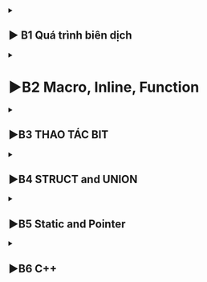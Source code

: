 <details>
  <summary><h2>▶ B1 Quá trình biên dịch</h2></summary>

## **Quá trình biên dịch bao gồm 4 giai đoạn:**

- **_Pre-processor (Giai đoạn tiền xử lý):_** Xóa bỏ các dòng comments, xử lý các chỉ thị tiền xử lý có bắt đầu bằng kí hiệu `#`. Như `#include` (thay thế mã chương trình của một tệp tiêu để vào mã nguồn cần dịch), `#define` (thay thế bằng giá trị cụ thể vào các biến được gọi).
  -  Sau khi qua quá trình tiền xử lý thì file code lúc này sẽ có dạng `.i`.
  -  Dùng lệnh `gcc -E filename.c -o filename.i` hoặc `gcc -E filename.c` để xem code sau khi qua quá trình preprocessor.
- **_Compiler (Giai đoạn dịch sang ngôn ngữ Assembly):_** Kiểm tra các kiểu dữ liệu có lỗi hay không, phân tích cú pháp (syntax) và tối ưu code.
  -  Quá trình này sẽ biên dịch từ code `.i` sang ngôn ngữ assembly code `.s`.
  -  Dùng lệnh `gcc -S -o filename.s filename.c` để có thể xem code sau quá tình compiler.
- **_Assembler (Giai đoạn dịch sang ngôn ngữ máy):_** Biên dịch ngôn ngữ Assembly code sang ngôn ngữ máy (0 và 1). Và tạo ra tệp tin Object `.o`.
  -  Dùng lệnh `gcc -c filename.c -o filename.o` để tạo ra file ".o" và dùng lệnh `objdump -d -Mintel filename.o` để xem code.
- **_Linker (Giải đoạn liên kết):_** Là giai đoạn cuối cùng. Trong giai đoạn này mã máy của một chương trình `.o` dịch từ nhiều nguồn (file .c hoặc file thư viện .lib) được liên kết lại với nhau để tạo thành chương trình duy nhất
  - File sau khi được gộp lại thì sẽ có đuôi mở rộng Executable `.exe`, còn trên Linux và MacOs thì có thể có đuối theo chỉ định hoặc không có đuôi mở rộng.

- Để chạy file code C trên `terminal linux` dùng lệnh `gcc -o filename filename.c` đẻ tạo ra tệp thực thi, sau đó dùng lệnh `./filename` để chạy tệp thực thi đó.


## **Phân vùng bộ nhớ trên RAM, cấp phát bộ nhớ động**

- ***Text:*** Quyền truy cập chỉ có thể Read
	- Chứa khai báo các hằng số(.rodata)
	- Nó chưa lệnh thực thị nên tránh sửa đổi instruction
- ***Data:*** Quyền truy cập Read-Write
	- Chứa biến toàn cục hoặc biến static: Có giá trị khởi tạo khác 0
	- Được giải phóng khi kết thúc chương trình
- ***Bss:*** Quyền truy cập Read-Write
	- Chứa biến toàn cục hoặc các biến static: Có giá trị khởi tạo bằng 0 hoặc không khởi tạo
	- Được giải phóng khi kết thúc chương trình
- ***Stack:*** Quyền truy cập là Read-Write.
	- Được sử dụng cấp phát cho biến local, input parameter của hàm,...
	- Sẽ được giải phóng khi ra khỏi block code/hàm
- ***Heap:*** Quyền truy cập là Read-Write.
	- Được sử dụng để cấp phát bộ nhớ động như: Malloc, Calloc,...
	- Sẽ được giải phóng khi gọi hàm free,...
	### So sánh Stack và Heap?
	- Bộ nhớ: Bộ nhớ Heap và bộ nhớ Stack bản chất đều cùng là vùng nhớ được tạo ra và lưu trữ trong RAM khi chương trình được thực thi.
		- Stack được dùng để lưu trữ các biến cục bộ trong hàm, tham số truyền vào... Truy cập vào bộ nhớ này rất nhanh và được thực thi khi chương trình được biên dịch.
		- Heap được dùng để lưu trữ vùng nhớ cho những biến con trỏ được cấp phát động bởi các hàm malloc - calloc - realloc (trong C)
	- Kích thước vùng nhớ:
		- Stack: kích thước của bộ nhớ Stack là cố định, tùy thuộc vào từng hệ điều hành, ví dụ hệ điều hành Windows là 1 MB, hệ điều hành Linux là 8 MB (lưu ý là con số có thể khác tùy thuộc vào kiến trúc hệ điều hành của bạn).
		- Heap: kích thước của bộ nhớ Heap là không cố định, có thể tăng giảm do đó đáp ứng được nhu cầu lưu trữ dữ liệu của chương trình.
	- Đặc điểm vùng nhớ
		- Stack: vùng nhớ Stack được quản lý bởi hệ điều hành, dữ liệu được lưu trong Stack sẽ tự động hủy khi hàm thực hiện xong công việc của mình.
		- Heap: Vùng nhớ Heap được quản lý bởi lập trình viên (trong C hoặc C++), dữ liệu trong Heap sẽ không bị hủy khi hàm thực hiện xong, điều đó có nghĩa bạn phải tự tay hủy vùng nhớ bằng câu lệnh free (trong C), và delete hoặc delete [] (trong C++), nếu không sẽ xảy ra hiện tượng rò rỉ bộ nhớ.
   </details>
<details>
  <summary><h1>▶B2 Macro, Inline, Function</h1></summary>
### **Macro**
   - Được xử lý bởi preprocessor(Tiền xử lý)
   - Macro thường được dùng để thay thế các đoạn code có tính lặp lại nhiều lần trong chương trình.
   - Size của file chương trình chứa macro sẽ lớn hơn function nhưng tốc độ chương trình sẽ nhanh hơn. Bới vì Hàm Bình thường sử dụng một địa chỉ cố định và dùng stack counter và propram counter trỏ đến chương trình, Hàm Macro sẽ Build chương trình thành mã máy và dán chương trình vào đúng vị trí hàm sử dụng.

	#define SUM(a, b) a+b
	int main()
	{
		printf("Tong a va b = %d\n", SUM(4, 7));
	}
  ***Macro Funtion***
  
  	#define CREATE_FUNC(ten_ham, noi_dung)	\
	void ten_ham(){				\
		printf("%s\n", noi_dung);		\
	}
	CREATE_FUNC(test, "this is test")
	\*tao ra mot ham 
	void tets(){
		printf("%s\n", "this is test");
	}*/
	
## **inline** 
- Size của file chương trình chứa **inline** sẽ lớn hơn các chương trình khác nhưng tốc độ chương trình sẽ nhanh hơn. Bới vì Hàm Bình thường sử dụng một địa chỉ cố định và dùng stack pointer và propram couter trỏ đến chương trình.
-  Hàm **inline** sẽ Build chương trình thành mã máy và dán chương trình vào đúng vị trí hàm sử dụng.


	inline void test(int a, int b){
		return a+b;
	}//0xc4 0xc5 mã máy, vdk sẽ hiểu
	int main()
	{
		test(3, 4);//0xc4 0xc5 dán vào vị trí chương trình sử dụng
		return 0;

	}
</details>
<details>
  <summary><h2>▶B3 THAO TÁC BIT</h2></summary>

## **AND:** x=y & z;
![image](https://github.com/MaThanhVan/Embedded_Intervierw_T5/assets/119687191/21bf003d-e9c8-4536-a05e-d94fb34df11b)
![image](https://github.com/MaThanhVan/Embedded_Intervierw_T5/assets/119687191/0b9a1154-2070-471b-a158-ce496e916d80)
## **NOT:** x=~y;
![image](https://github.com/MaThanhVan/Embedded_Intervierw_T5/assets/119687191/7dcfee9e-3ac0-47d7-932c-d0b1c0e99c16)
![image](https://github.com/MaThanhVan/Embedded_Intervierw_T5/assets/119687191/a3aba9b8-a46a-4a59-9407-135d22a8bcc6)
## **OR:** x=y | z;
![image](https://github.com/MaThanhVan/Embedded_Intervierw_T5/assets/119687191/6df28a9a-6518-4481-b52a-32614e15b9c8)
![image](https://github.com/MaThanhVan/Embedded_Intervierw_T5/assets/119687191/f370c912-3b8b-49d6-bbec-236c4ebe23e5)
## **XOR: x = y ^ z;
![image](https://github.com/MaThanhVan/Embedded_Intervierw_T5/assets/119687191/9ba37c61-a5ed-4b6b-a566-b853a02edc0c)
![image](https://github.com/MaThanhVan/Embedded_Intervierw_T5/assets/119687191/964b9a8f-ad3f-45ee-8f7a-f443c02501ce)

## **Dịch Bit: >> (Dịch phải) và << ( Dịch trái )
![image](https://github.com/MaThanhVan/Embedded_Intervierw_T5/assets/119687191/affb5af4-cca3-4a19-ad49-ac2c458fad57)
</details>
<details>
  <summary><h2>▶B4 STRUCT and UNION</h2></summary>

STRUCT và UNION là kiểu dữ liệu người dùng tự định nghĩa
## **Từng phần tử của STRUCT sẽ có địa chỉ riêng, có thể dùng nhiều biến trong Struct cùng lúc**
### **_Struct khi chạy được lưu vào bộ nhớ Stack trên RAM_** 
	
	struct Exam{
	  uint8_t X1[10]; // Mất 2 lần quét tạo ra 2 lần 8 byte, 8 byte cuối lần 2 sẽ dư ra 6 byte gọi là bộ nhớ đệm
	  uint64_t X2[5]; // Bộ nhớ Đệm không nhỏ hơn lần quét tiếp cần có thì sẽ tạo ra 8 byte mới, nếu nhỏ hơn hoặc bẳng sẽ dùng bô nhớ Đệm.
	  uint32_t X3[6]; // Kiểu u32 lỗi lần quét mất 4 byte, đây cần tạo 3 lần 8 byte
	  //Bộ nhớ của kiểu Struct trên là 80 Byte
	}EX;
	/* Bộ nhớ mỗi lần quét sẽ được tính theo kiểu dữ liệu lớn nhất trong struct. Như trên mỗi lần quét là 8 byte 
 ## **Union** 
**_Union Sử Dụng Địa chỉ dùng chung cho các member bên trong nó, Bô nhớ union bằng member lớn nhất trong nó**
	'''c
	typedef union 
	{
	    uint8_t a;
	    uint8_t b;
	    uint8_t c;
	}Data;

	void hienthi( Data data){
	    printf("a = %d, b = %d, c = %d", data.a, data.b, data.c);
	}

	int main()
	{
	   Data data;
	   data.a = 25;
	   data.b = 12;
	   data.c = 65;

	   hienthi(data);
	}//ket qua {a = 65, b = 65, c = 65}
	'''
</details>
<details>
  <summary><h2>▶B5 Static and Pointer</h2></summary>

## Static
   - Biến **Static** khởi tạo một lần và sẽ tồn tại hết vòng đời của chương trình.
   - Biến static cục bộ chỉ có thể sử dụng trong **pham vi hàm chứa nó** và nếu biến static toàn cục chỉ sử dụng được trong file đó.
  	void test(){
   		static int a = 10;
		printf("a = %d\n", a);
		a++;
  	}
	int main()
	{
		test();
		test();
		test();
	}//KQ a = 10 / a = 11 / a = 12; 
	//Không có static KQ = 10 hết. 
# Pointer and Pointer to Pointer
## Pointer
    - Khai báo con trỏ
    	int *ptr; // Khai báo như các biến bình thường nhưng thêm dấu * 
	// chưa gán địa chỉ nó sẽ sử dụng một địa chỉ rác. 
	// Khi khai báo một con trỏ Nên khai báo cho nó một địa chỉ như NUL, để tránh bị lỗi chương trình.
	int *ptr = NULL;
 	//Con trỏ NUL là con trỏ có giá trị = 0 và địa chỉ = 0;
	// Khi không sử dụng một con trỏ cũng nên gán cho nó bằng con trỏ NUL
 Con trỏ chỉ lưu địa chỉ có giá trị cùng kiểu dữ liệu với con trỏ.
 ## Con trỏ Hàm
	'''c
 	void tong(int a,int b){
		printf("tong %d va %d = %d\n", a, b, a+b);
	}
	int main()
	{
		void (*ptr_phepToan)(int a, int b) = NUL;
		prt_phepToan = &tong;
		ptr_phepToan 
	}
	'''
## Con Trỏ Void
	int main()
	{
		
	}
	
## Pointer to Pointer
### là một con trỏ lưu địa chỉ con trỏ trước
	char *aray = "hello";
	char arr
</details>
<details>
  <summary><h2>▶B6 C++</h2></summary>

## CLASS
- Cấu trúc của class:
Class là một mô tả trừu tượng (abstract) của nhóm các đối tượng (object) có 
cùng bản chất, ngược lại mỗi một đối tượng là một thể hiện cụ thể (instance) cho 
những mô tả trừu tượng đó. Một class trong C++ sẽ có các đặc điểm sau:
	 Một class bao gồm các thành phần dữ liệu (thuộc tính hay property) và các 
	phương thức (hàm thành phần hay method).
	 Class thực chất là một kiểu dữ liệu do người lập trình định nghĩa.
	 Trong C++, từ khóa class sẽ chỉ điểm bắt đầu của một class sẽ được cài đặt.

			#include <iostream>
			using namespace std;
			class SinhVien{
				private:		//chỉ có class truy cập đến các member trong private
					int tuoi;		// day goi la property
					int lop;
				public:
					
					void hienThi();	/* day goi la method, có thể viết chương trình trong method */
			}

			void SinhVien::hienThi(){

			}

			int main()
			{
				SinhVien sv, sv2; // Class SinhVen, object la sv và sv 2, có địa chỉ khác nhau, object chi truy cap den pham vi trong public.
				return 0;
			}

## Đặc tính của lập trình hướng đối tượng
Có 4 đặc tính quan trọng của lập trình hướng đối tượng trong C++ mà chúng ta cần 
nắm vững sau đây.
    -> Inheritance (Tính kế thừa ) trong lập trình hướng đối tượng có ý nghĩa, một class 
có thể kế thừa các thuộc tính của một class khác đã tồn tại trước đó.
	Khi một class con được tạo ra bởi việc kế thừa thuộc tính của class cha thì chúng ta 
sẽ gọi class con đó là subclass trong C++, và class cha chính là superclass trong 
C++.
    -> Abstraction (Tính trừu tượng) trong lập trình hướng đối tượng là một khả năng 
mà chương trình có thể bỏ qua sự phức tạp bằng cách tập trung vào cốt lõi của thông 
tin cần xử lý.
Điều đó có nghĩa, bạn có thể xử lý một đối tượng bằng cách gọi tên một phương 
thức và thu về kết quả xử lý, mà không cần biết làm cách nào đối tượng đó được các 
thao tác trong class.
 
    -> Polymorphism (Tính đa hình) trong lập trình hướng đối tượng là một khả năng mà 
một phương thức trong class có thể đưa ra các kết quả hoàn toàn khác nhau, tùy 
thuộc vào dữ liệu được xử lý.

   -> Encapsulation (Tính đóng gói) trong lập trình hướng đối tượng có ý nghĩa không 
cho phép người sử dụng các đối tượng thay đổi trạng thái nội tại của một đối tượng, 
mà chỉ có phương thức nội tại của đối tượng có thể thay đổi chính nó.
Điều đó có nghĩa, dữ liệu và thông tin sẽ được đóng gói lại, giúp các tác động bên 
ngoài một đối tượng không thể làm thay đổi đối tượng đó, nên sẽ đảm bảo tính toàn 
vẹn của đối tượng, cũng như giúp dấu đi các dữ liệu thông tin cần được che giấu.

## Namespace là gì?
  Tình huống:
   Khi đang lập trình trong một file A bạn include 2 file B và C, nhưng 2 file này có 
cùng định nghĩa một hàm function() giống nhau về tên và tham số truyền vào, nhưng 
xử lý của mỗi hàm ở mỗi file là khác nhau, vấn đề đặt ra là code làm sao để trình 
biên dịch hiểu được khi nào bạn muốn gọi function của file B, khi nào bạn muốn gọi 
function của file C. Khi gọi hàm function() ở file A, trình biên dịch sẽ không biết 
được hàm function() bạn muốn gọi là hàm được định nghĩa ở file B hay file C. Vì 
vậy trình biên dịch chương trình sẽ báo lỗi.
    Định nghĩa:
   Namespace là từ khóa trong C++ được sử dụng để định nghĩa một phạm vi nhằm 
mục đích phân biệt các hàm, lớp, biến, ... cùng tên trong các thư viện khác nhau.
## Template trong C++ là gì?
	- Template (khuôn mẫu) là một từ khóa trong C++, và là một kiểu dữ liệu trừu 
tượng tổng quát hóa cho các kiểu dữ liệu int, float, double, bool...
	- Template trong C++ có 2 loại đó là function template & class template.
	- Template giúp người lập trình định nghĩa tổng quát cho hàm và lớp thay vì 
phải nạp chồng (overloading) cho từng hàm hay phương thức với những kiểu 
dữ liệu khác nhau.

